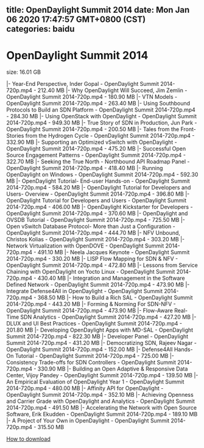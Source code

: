 
title: OpenDaylight Summit 2014
date: Mon Jan 06 2020 17:47:57 GMT+0800 (CST)    
categories: baidu
---

# OpenDaylight Summit 2014
size: 16.01 GB
 
 
|- Year-End Perspective, Inder Gopal - OpenDaylight Summit 2014-720p.mp4 - 212.40 MB
|- Why OpenDaylight Will Succeed, Jim Zemlin - OpenDaylight Summit 2014-720p.mp4 - 180.90 MB
|- VTN Models - OpenDaylight Summit 2014-720p.mp4 - 263.40 MB
|- Using Southbound Protocols to Build an SDN Platform - OpenDaylight Summit 2014-720p.mp4 - 284.30 MB
|- Using OpenStack with OpenDaylight - OpenDaylight Summit 2014-720p.mp4 - 949.30 MB
|- True Story of SDN in Production, Jun Park - OpenDaylight Summit 2014-720p.mp4 - 200.50 MB
|- Tales from the Front- Stories from the Hydrogen Cycle - OpenDaylight Summit 2014-720p.mp4 - 332.90 MB
|- Supporting an Optimized vSwitch with OpenDaylight - OpenDaylight Summit 2014-720p.mp4 - 475.20 MB
|- Successful Open Source Engagement Patterns - OpenDaylight Summit 2014-720p.mp4 - 322.70 MB
|- Seeking the True North - Northbound API Roadmap Panel - OpenDaylight Summit 2014-720p.mp4 - 418.40 MB
|- Running OpenDaylight on Windows - OpenDaylight Summit 2014-720p.mp4 - 592.30 MB
|- OpenDaylight Tutorial- End-user Hands-on - OpenDaylight Summit 2014-720p.mp4 - 584.20 MB
|- OpenDaylight Tutorial for Developers and Users- Overview - OpenDaylight Summit 2014-720p.mp4 - 396.80 MB
|- OpenDaylight Tutorial for Developers and Users - OpenDaylight Summit 2014-720p.mp4 - 406.00 MB
|- OpenDaylight Kickstarter for Developers - OpenDaylight Summit 2014-720p.mp4 - 370.60 MB
|- OpenDaylight and OVSDB Tutorial - OpenDaylight Summit 2014-720p.mp4 - 725.50 MB
|- Open vSwitch Database Protocol- More than Just a Configuration - OpenDaylight Summit 2014-720p.mp4 - 444.70 MB
|- NFV Unbound, Christos Kolias - OpenDaylight Summit 2014-720p.mp4 - 303.20 MB
|- Network Virtualization with OpenDOVE - OpenDaylight Summit 2014-720p.mp4 - 491.10 MB
|- Neela Jacques Keynote - OpenDaylight Summit 2014-720p.mp4 - 330.20 MB
|- LISP Flow Mapping for SDN & NFV - OpenDaylight Summit 2014-720p.mp4 - 472.80 MB
|- Lessons from Service Chaining with OpenDaylight on Yocto Linux - OpenDaylight Summit 2014-720p.mp4 - 430.40 MB
|- Integration and Management in the Software Defined Network - OpenDaylight Summit 2014-720p.mp4 - 473.90 MB
|- Integrate Defense4All in OpenDaylight - OpenDaylight Summit 2014-720p.mp4 - 368.50 MB
|- How to Build a Rich SAL - OpenDaylight Summit 2014-720p.mp4 - 443.20 MB
|- Forming & Norming For SDN-NFV - OpenDaylight Summit 2014-720p.mp4 - 473.90 MB
|- Flow-Aware Real-Time SDN Analytics - OpenDaylight Summit 2014-720p.mp4 - 427.20 MB
|- DLUX and UI Best Practices - OpenDaylight Summit 2014-720p.mp4 - 201.80 MB
|- Developing OpenDaylight Apps with MD-SAL - OpenDaylight Summit 2014-720p.mp4 - 822.30 MB
|- Developer Panel - OpenDaylight Summit 2014-720p.mp4 - 431.20 MB
|- Democratizing SDN, Rajeev Nagar - OpenDaylight Summit 2014-720p.mp4 - 152.00 MB
|- Defense4All Hands-On Tutorial - OpenDaylight Summit 2014-720p.mp4 - 725.00 MB
|- Consistency Trade-offs for SDN Controllers - OpenDaylight Summit 2014-720p.mp4 - 330.90 MB
|- Building an Open Adaptive & Responsive Data Center, Vijoy Pandey - OpenDaylight Summit 2014-720p.mp4 - 139.50 MB
|- An Empirical Evaluation of OpenDaylight Year 1 - OpenDaylight Summit 2014-720p.mp4 - 480.00 MB
|- Affinity API for OpenDaylight - OpenDaylight Summit 2014-720p.mp4 - 352.10 MB
|- Achieving Openness and Carrier Grade with OpenDaylight and Analytics - OpenDaylight Summit 2014-720p.mp4 - 491.50 MB
|- Accelerating the Network with Open Source Software, Erik Ekudden - OpenDaylight Summit 2014-720p.mp4 - 189.10 MB
|- A Project of Your Own in OpenDaylight - OpenDaylight Summit 2014-720p.mp4 - 315.50 MB

[How to download](https://bpcam.bemobtrk.com/go/2ceec3aa-1ca2-46d6-b9ff-aaa5c184517c?jno=3627)